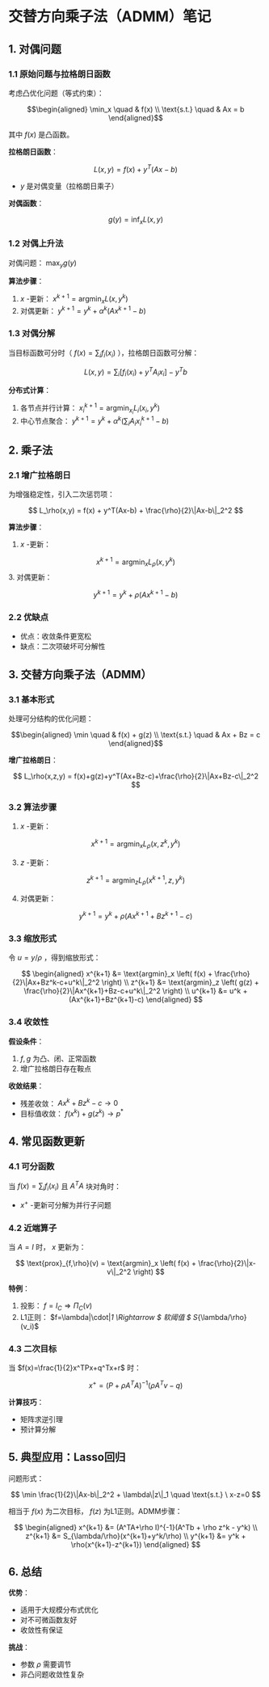 # 交替方向乘子法（ADMM）笔记

## 1. 对偶问题

### 1.1 原始问题与拉格朗日函数
考虑凸优化问题（等式约束）：
```math
\begin{aligned}
\min_x \quad & f(x) \\
\text{s.t.} \quad & Ax = b
\end{aligned}
```
其中 $f(x)$ 是凸函数。

**拉格朗日函数**：

$$ L(x,y) = f(x) + y^T(Ax - b) $$
-  $y$ 是对偶变量（拉格朗日乘子）

**对偶函数**：

$$ g(y) = \inf_x L(x,y) $$

### 1.2 对偶上升法
对偶问题： $\max_y g(y)$

**算法步骤**：
1.  $x$ -更新：  $x^{k+1} = \text{argmin}_x L(x,y^k)$
2. 对偶更新：  $y^{k+1} = y^k + \alpha^k (Ax^{k+1} - b)$

### 1.3 对偶分解
当目标函数可分时（ $f(x)=\sum_i f_i(x_i)$ ），拉格朗日函数可分解：

$$ L(x,y) = \sum_i \left[ f_i(x_i) + y^TA_ix_i \right] - y^Tb $$

**分布式计算**：
1. 各节点并行计算：  $x_i^{k+1} = \text{argmin}_{x_i} L_i(x_i,y^k)$
2. 中心节点聚合：  $y^{k+1} = y^k + \alpha^k (\sum_i A_ix_i^{k+1} - b)$

## 2. 乘子法

### 2.1 增广拉格朗日
为增强稳定性，引入二次惩罚项：

$$ L_\rho(x,y) = f(x) + y^T(Ax-b) + \frac{\rho}{2}\|Ax-b\|_2^2 $$

**算法步骤**：
1.  $x$ -更新：

$$x^{k+1} = \text{argmin}_x L_\rho(x,y^k)$$
3. 对偶更新：  

$$y^{k+1} = y^k + \rho(Ax^{k+1}-b)$$

### 2.2 优缺点
- 优点：收敛条件更宽松
- 缺点：二次项破坏可分解性

## 3. 交替方向乘子法（ADMM）

### 3.1 基本形式
处理可分结构的优化问题：
```math
\begin{aligned}
\min \quad & f(x) + g(z) \\
\text{s.t.} \quad & Ax + Bz = c
\end{aligned}
```

**增广拉格朗日**：

$$ L_\rho(x,z,y) = f(x)+g(z)+y^T(Ax+Bz-c)+\frac{\rho}{2}\|Ax+Bz-c\|_2^2 $$

### 3.2 算法步骤
1.  $x$ -更新：

$$x^{k+1} = \text{argmin}_x L_\rho(x,z^k,y^k)$$

3.  $z$ -更新：  

$$z^{k+1} = \text{argmin}_z L_\rho(x^{k+1},z,y^k)$$

4. 对偶更新：  

$$y^{k+1} = y^k + \rho(Ax^{k+1}+Bz^{k+1}-c)$$

### 3.3 缩放形式
令 $u = y/\rho$ ，得到缩放形式：

$$
\begin{aligned}
x^{k+1} &= \text{argmin}_x \left( f(x) + \frac{\rho}{2}\|Ax+Bz^k-c+u^k\|_2^2 \right) \\
z^{k+1} &= \text{argmin}_z \left( g(z) + \frac{\rho}{2}\|Ax^{k+1}+Bz-c+u^k\|_2^2 \right) \\
u^{k+1} &= u^k + (Ax^{k+1}+Bz^{k+1}-c)
\end{aligned}
$$

### 3.4 收敛性
**假设条件**：
1.  $f,g$ 为凸、闭、正常函数
2. 增广拉格朗日存在鞍点

**收敛结果**：
- 残差收敛：  $Ax^k+Bz^k-c \to 0$
- 目标值收敛：  $f(x^k)+g(z^k) \to p^*$

## 4. 常见函数更新

### 4.1 可分函数
当 $f(x)=\sum_i f_i(x_i)$ 且 $A^TA$ 块对角时：
-  $x^+$ -更新可分解为并行子问题

### 4.2 近端算子
当 $A=I$ 时， $x$ 更新为：

$$ \text{prox}_{f,\rho}(v) = \text{argmin}_x \left( f(x) + \frac{\rho}{2}\|x-v\|_2^2 \right) $$

**特例**：
1. 投影： $f=I_C \Rightarrow \Pi_C(v)$
2. L1正则： $f=\lambda\|\cdot\|_1 \Rightarrow $ 软阈值 $ S_{\lambda/\rho}(v_i)$

### 4.3 二次目标
当 $f(x)=\frac{1}{2}x^TPx+q^Tx+r$ 时：

$$ x^+ = (P+\rho A^TA)^{-1}(\rho A^Tv - q) $$

**计算技巧**：
- 矩阵求逆引理
- 预计算分解

## 5. 典型应用：Lasso回归
问题形式：

$$ \min \frac{1}{2}\|Ax-b\|_2^2 + \lambda\|z\|_1 \quad \text{s.t.} \ x-z=0 $$

相当于 $f(x)$ 为二次目标， $f(z)$ 为L1正则。ADMM步骤：

$$
\begin{aligned}
x^{k+1} &= (A^TA+\rho I)^{-1}(A^Tb + \rho z^k - y^k) \\
z^{k+1} &= S_{\lambda/\rho}(x^{k+1}+y^k/\rho) \\
y^{k+1} &= y^k + \rho(x^{k+1}-z^{k+1})
\end{aligned}
$$

## 6. 总结

**优势**：
- 适用于大规模分布式优化
- 对不可微函数友好
- 收敛性有保证

**挑战**：
- 参数 $\rho$ 需要调节
- 非凸问题收敛性复杂
